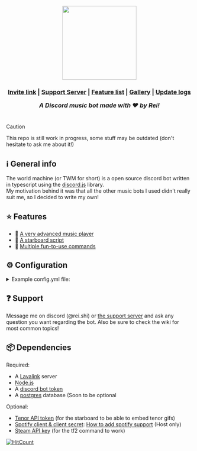 <p align="center"><img width=200 height=200 src="https://github.com/Reishimanfr/TWM-bot/assets/92938606/de4f51a7-8499-4798-ad8c-dc78f5006cd0"</img></p>
<h3 align="center"> <a href="https://discord.com/api/oauth2/authorize?client_id=1073607844265476158&permissions=3426368&scope=bot">Invite link</a> | <a href="https://discord.gg/QGeraSWsan">Support Server</a> | <a href="https://github.com/Reishimanfr/TWM-bot/wiki/Features">Feature list<a/> | <a href="https://github.com/Reishimanfr/TWM-bot/wiki/Gallery">Gallery</a> | <a href="https://github.com/Reishimanfr/The-World-Machine-Bot/wiki/Update-logs">Update logs</a>

<i>A Discord music bot made with ❤️ by Rei!</i><br>

# 
> [!CAUTION]
> This repo is still work in progress, some stuff may be outdated (don't hesitate to ask me about it!)<br>

## ℹ️ General info

The world machine (or TWM for short) is a open source discord bot written in typescript using the [discord.js](https://discord.js.org/) library.<br>
My motivation behind it was that all the other music bots I used didn't really suit me, so I decided to write my own!

## ⭐ Features
- 🎵 [A very advanced music player]('fixme')
- 🌟 [A starboard script]('fixme')
- 👀 [Multiple fun-to-use commands](https://github.com/Reishimanfr/TWM-bot/wiki/Commands)

## ⚙️ Configuration
<details>
 <summary>Example config.yml file:</summary>

```yaml
# Token for the bot to login with
botToken: 'Insert your bot token here'

apiKeys:
  # This key is used for the /tf2 command to get data from a user's profile
  steam: 'Your steam api key here'

  # This is used in the starboard script to display tenor gifs correctly
  tenor: 'Your tenor api key here'

# Settings to control the bot's player behavior
player:
  # Should the bot leave the voice channel after the queue ends?
  leaveAfterQueueEnd: false

  # Time after which the bot will be automatically disconnected from the voice channel
  # (in minutes)
  playerTimeout: 10

  # Enables search suggestions in the /music play command when typing stuff in the field
  # You must run the command deployment script after enabling/disabling this!
  # Deployment script: <npm> run deploy
  autocomplete: true

  # Instead of making all responses to commands like /music play ephemeral, make them public
  announcePlayerActions: false # TODO

  # Re-sends the now playing embed after a song ends
  resendEmbedAfterSongEnd: true

  # Enables vote to skip song
  enableSkipvote: true

  # Sets the percentage of voice chat users required to vote "Yes" for the song to be skipped
  # Values between 0 - 100 (percents). This will be ignored if enableSkipvote is set to false
  skipvoteThreshold: 50

  # Sets how many people should be in vc for skipvotes to be enabled
  # -1 -> Always initiate skipvote
  skipvoteMemberRequirement: 3
```
</details>

## ❓ Support

Message me on discord (@rei.shi) or [the support server](https://discord.gg/QGeraSWsan) and ask any question you want regarding the bot. Also be sure to check the wiki for most common topics!

## 📦 Dependencies

Required:

- A [Lavalink](https://github.com/lavalink-devs/Lavalink) server
- [Node.js](https://nodejs.org/en)
- A [discord bot token](https://discord.com/developers/applications)
- A [postgres](https://www.postgresql.org/) database (Soon to be optional

Optional:

- [Tenor API token](https://tenor.com/developer/dashboard) (for the starboard to be able to embed tenor gifs)
- [Spotify client & client secret](https://developer.spotify.com/documentation/web-api): [How to add spotify support](https://github.com/Reishimanfr/TWM-bot/wiki/%F0%9F%9F%A9-Adding-spotify-support) (Host only)
- [Steam API key](https://steamcommunity.com/dev) (for the tf2 command to work)


 [![HitCount](https://hits.dwyl.com/Reishimanfr/TWM-bot.svg?style=flat&show=unique)](http://hits.dwyl.com/Reishimanfr/TWM-bot)
